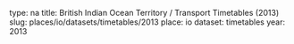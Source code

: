 type: na
title: British Indian Ocean Territory / Transport Timetables (2013)
slug: places/io/datasets/timetables/2013
place: io
dataset: timetables
year: 2013
